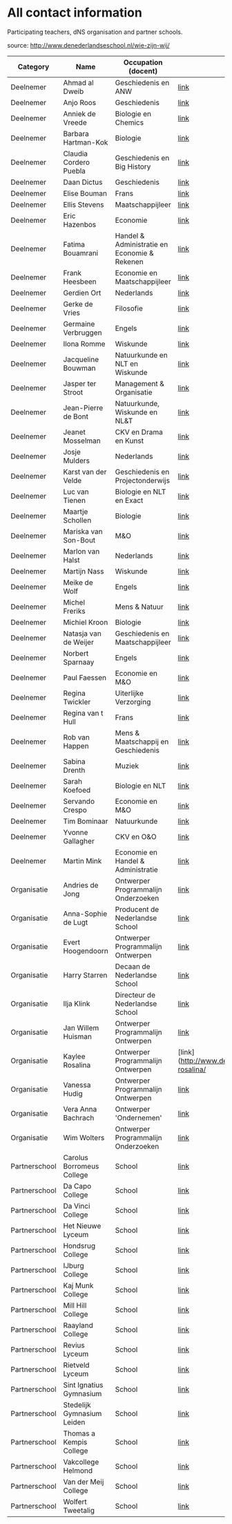 # All contact information

Participating teachers, dNS organisation and partner schools.

source: http://www.denederlandseschool.nl/wie-zijn-wij/

| Category      | Name                       | Occupation (docent)                           | More info                                                                    |
|---------------|----------------------------|-----------------------------------------------|------------------------------------------------------------------------------|
| Deelnemer     | Ahmad al Dweib             |  Geschiedenis en ANW                          | [link](http://www.denederlandseschool.nl/people/ahmad-al-dweib/)             |
| Deelnemer     | Anjo Roos                  |  Geschiedenis                                 | [link](http://www.denederlandseschool.nl/people/anjo-roos/)                  |
| Deelnemer     | Anniek de Vreede           |  Biologie en Chemics                          | [link](http://www.denederlandseschool.nl/people/anniek-de-vreede/)           |
| Deelnemer     | Barbara Hartman-Kok        |  Biologie                                     | [link](http://www.denederlandseschool.nl/people/barbara-hartman-kok/)        |
| Deelnemer     | Claudia Cordero Puebla     |  Geschiedenis en Big History                  | [link](http://www.denederlandseschool.nl/people/claudia-cordero-puebla/)     |
| Deelnemer     | Daan Dictus                |  Geschiedenis                                 | [link](http://www.denederlandseschool.nl/people/daan-dictus/)                |
| Deelnemer     | Elise Bouman               |  Frans                                        | [link](http://www.denederlandseschool.nl/people/elise-bouman/)               | 
| Deelnemer     | Ellis Stevens              |  Maatschappijleer                             | [link](http://www.denederlandseschool.nl/people/ellis-stevens/)              |
| Deelnemer     | Eric Hazenbos              |  Economie                                     | [link](http://www.denederlandseschool.nl/people/eric-hazenbos/)              |
| Deelnemer     | Fatima Bouamrani           |  Handel & Administratie en Economie & Rekenen | [link](http://www.denederlandseschool.nl/people/fatima-bouamrani/)           |
| Deelnemer     | Frank Heesbeen             |  Economie en Maatschappijleer                 | [link](http://www.denederlandseschool.nl/people/frank-heesbeen/)             |
| Deelnemer     | Gerdien Ort                |  Nederlands                                   | [link](http://www.denederlandseschool.nl/people/gerdien-ort/)                |
| Deelnemer     | Gerke de Vries             |  Filosofie                                    | [link](http://www.denederlandseschool.nl/people/gerke-de-vries/)             |
| Deelnemer     | Germaine Verbruggen        |  Engels                                       | [link](http://www.denederlandseschool.nl/people/germaine-verbruggen/)        |
| Deelnemer     | Ilona Romme                |  Wiskunde                                     | [link](http://www.denederlandseschool.nl/people/ilona-romme/)                |
| Deelnemer     | Jacqueline Bouwman         |  Natuurkunde en NLT en Wiskunde               | [link](http://www.denederlandseschool.nl/people/jacqueline-bouwman/)         |
| Deelnemer     | Jasper ter Stroot          |  Management & Organisatie                     | [link](http://www.denederlandseschool.nl/people/jasper-ter-stroot/)          |
| Deelnemer     | Jean-Pierre de Bont        |  Natuurkunde, Wiskunde en NL&T                | [link](http://www.denederlandseschool.nl/people/jean-piere-de-bont/)         |
| Deelnemer     | Jeanet Mosselman           |  CKV en Drama en Kunst                        | [link](http://www.denederlandseschool.nl/people/jeanet-mosselman/)           |
| Deelnemer     | Josje Mulders              |  Nederlands                                   | [link](http://www.denederlandseschool.nl/people/josje-mulders/)              |
| Deelnemer     | Karst van der Velde        |  Geschiedenis en Projectonderwijs             | [link](http://www.denederlandseschool.nl/people/karst-van-der-velde/)        |
| Deelnemer     | Luc van Tienen             |  Biologie en NLT en Exact                     | [link](http://www.denederlandseschool.nl/people/luc-van-tienen/)             |
| Deelnemer     | Maartje Schollen           |  Biologie                                     | [link](http://www.denederlandseschool.nl/people/maartje-schollen/)           |
| Deelnemer     | Mariska van Son-Bout       |  M&O                                          | [link](http://www.denederlandseschool.nl/people/mariska-van-son-bout/)       |
| Deelnemer     | Marlon van Halst           |  Nederlands                                   | [link](http://www.denederlandseschool.nl/people/marlon-van-halst/)           |
| Deelnemer     | Martijn Nass               |  Wiskunde                                     | [link](http://www.denederlandseschool.nl/people/martijn-nass/)               |
| Deelnemer     | Meike de Wolf              |  Engels                                       | [link](http://www.denederlandseschool.nl/people/meike-de-wolf/)              |
| Deelnemer     | Michel Freriks             |  Mens & Natuur                                | [link](http://www.denederlandseschool.nl/people/michel-freriks/)             |
| Deelnemer     | Michiel Kroon              |  Biologie                                     | [link](http://www.denederlandseschool.nl/people/michiel-kroon/)              |
| Deelnemer     | Natasja van de Weijer      |  Geschiedenis en Maatschappijleer             | [link](http://www.denederlandseschool.nl/people/natasja-van-de-weijer/)      |
| Deelnemer     | Norbert Sparnaay           |  Engels                                       | [link](http://www.denederlandseschool.nl/people/norbert-sparnaay/)           |
| Deelnemer     | Paul Faessen               |  Economie en M&O                              | [link](http://www.denederlandseschool.nl/people/paul-faessen/)               |
| Deelnemer     | Regina Twickler            |  Uiterlijke Verzorging                        | [link](http://www.denederlandseschool.nl/people/regina-twickler/)            |
| Deelnemer     | Regina van t Hull          |  Frans                                        | [link](http://www.denederlandseschool.nl/people/regina-van-t-hull/)          |
| Deelnemer     | Rob van Happen             |  Mens & Maatschappij en Geschiedenis          | [link](http://www.denederlandseschool.nl/people/rob-van-happen/)             |
| Deelnemer     | Sabina Drenth              |  Muziek                                       | [link](http://www.denederlandseschool.nl/people/sabina-drenth/)              |
| Deelnemer     | Sarah Koefoed              |  Biologie en NLT                              | [link](http://www.denederlandseschool.nl/people/sarah-koefoed/)              |
| Deelnemer     | Servando Crespo            |  Economie en M&O                              | [link](http://www.denederlandseschool.nl/people/servando-crespo/)            |
| Deelnemer     | Tim Bominaar               |  Natuurkunde                                  | [link](http://www.denederlandseschool.nl/people/tim-bominaar/)               |
| Deelnemer     | Yvonne Gallagher           |  CKV en O&O                                   | [link](http://www.denederlandseschool.nl/people/yvonne-gallagher/)           |
| Deelnemer     | Martin Mink                |  Economie en Handel & Administratie           | [link](http://www.denederlandseschool.nl/people/martin-mink/)                |
| Organisatie   | Andries de Jong            | Ontwerper Programmalijn Onderzoeken           | [link](http://www.denederlandseschool.nl/people/andries-de-jong/)            |
| Organisatie   | Anna-Sophie de Lugt        | Producent de Nederlandse School               | [link](http://www.denederlandseschool.nl/people/anna-sophie-de-lugt/)        |
| Organisatie   | Evert Hoogendoorn          | Ontwerper Programmalijn Ontwerpen             | [link](http://www.denederlandseschool.nl/people/evert-hoogendoorn/)          |
| Organisatie   | Harry Starren              | Decaan de Nederlandse School                  | [link](http://www.denederlandseschool.nl/people/harry-starren/)              |
| Organisatie   | Ilja Klink                 | Directeur de Nederlandse School               | [link](http://www.denederlandseschool.nl/people/ilja-klink/)                 |
| Organisatie   | Jan Willem Huisman         | Ontwerper Programmalijn Ontwerpen             | [link](http://www.denederlandseschool.nl/people/jan-willem-huisman/)         |
| Organisatie   | Kaylee Rosalina            | Ontwerper Programmalijn Ontwerpen             | [link](http://www.denederlandseschool.nl/people/kaylee-rosalina/             |
| Organisatie   | Vanessa Hudig              | Ontwerper Programmalijn Ontwerpen             | [link](http://www.denederlandseschool.nl/people/vanessa-hudig/)              |
| Organisatie   | Vera Anna Bachrach         | Ontwerper 'Ondernemen'                        | [link](http://www.denederlandseschool.nl/people/vera-anna-bachrach/)         |
| Organisatie   | Wim Wolters                | Ontwerper Programmalijn Onderzoeken           | [link](http://www.denederlandseschool.nl/people/wim-wolters/)                |
| Partnerschool | Carolus Borromeus College  | School                                        | [link](http://www.denederlandseschool.nl/people/carolus-borromeus-college/)  |
| Partnerschool | Da Capo College            | School                                        | [link](http://www.denederlandseschool.nl/people/da-capo-college/)            |
| Partnerschool | Da Vinci College           | School                                        | [link](http://www.denederlandseschool.nl/people/da-vinci-college/)           |
| Partnerschool | Het Nieuwe Lyceum          | School                                        | [link](http://www.denederlandseschool.nl/people/het-nieuwe-lyceum/)          |
| Partnerschool | Hondsrug College           | School                                        | [link](http://www.denederlandseschool.nl/people/hondsrug-college/)           |
| Partnerschool | IJburg College             | School                                        | [link](http://www.denederlandseschool.nl/people/ijburg-college/)             |
| Partnerschool | Kaj Munk College           | School                                        | [link](http://www.denederlandseschool.nl/people/kaj-munk-college/)           |
| Partnerschool | Mill Hill College          | School                                        | [link](http://www.denederlandseschool.nl/people/mill-hill-college/)          |
| Partnerschool | Raayland College           | School                                        | [link](http://www.denederlandseschool.nl/people/raayland-college/)           |
| Partnerschool | Revius Lyceum              | School                                        | [link](http://www.denederlandseschool.nl/people/revius-lyceum/)              |
| Partnerschool | Rietveld Lyceum            | School                                        | [link](http://www.denederlandseschool.nl/people/rietveld-lyceum/)            |
| Partnerschool | Sint Ignatius Gymnasium    | School                                        | [link](http://www.denederlandseschool.nl/people/sint-ignatius-lyceum/)       |
| Partnerschool | Stedelijk Gymnasium Leiden | School                                        | [link](http://www.denederlandseschool.nl/people/stedelijk-gymnasium-leiden/) |
| Partnerschool | Thomas a Kempis College    | School                                        | [link](http://www.denederlandseschool.nl/people/thomas-a-kempis-college/)    |
| Partnerschool | Vakcollege Helmond         | School                                        | [link](http://www.denederlandseschool.nl/people/vakcollege-helmond/)         |
| Partnerschool | Van der Meij College       | School                                        | [link](http://www.denederlandseschool.nl/people/school-1/)                   |
| Partnerschool | Wolfert Tweetalig          | School                                        | [link](http://www.denederlandseschool.nl/people/wolfert-tweetalig/)          |
